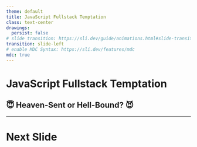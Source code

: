 ```yaml
---
theme: default
title: JavaScript Fullstack Temptation
class: text-center
drawings:
  persist: false
# slide transition: https://sli.dev/guide/animations.html#slide-transitions
transition: slide-left
# enable MDC Syntax: https://sli.dev/features/mdc
mdc: true
---
```


# JavaScript Fullstack Temptation

## 😇 Heaven-Sent or Hell-Bound? 😈

<!--
INTRO
-->

---

# Next Slide
